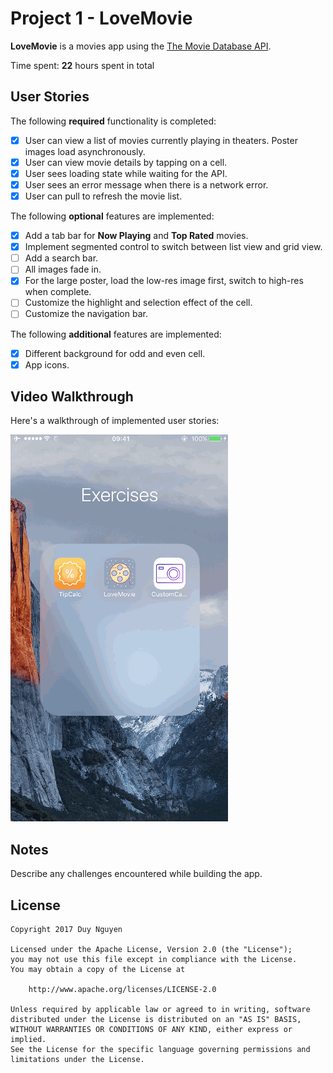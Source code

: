 # Project 1 - LoveMovie


**LoveMovie** is a movies app using the [The Movie Database API](http://docs.themoviedb.apiary.io/#).

Time spent: **22** hours spent in total

## User Stories

The following **required** functionality is completed:

- [x] User can view a list of movies currently playing in theaters. Poster images load asynchronously.
- [x] User can view movie details by tapping on a cell.
- [x] User sees loading state while waiting for the API.
- [x] User sees an error message when there is a network error.
- [x] User can pull to refresh the movie list.

The following **optional** features are implemented:

- [x] Add a tab bar for **Now Playing** and **Top Rated** movies.
- [x] Implement segmented control to switch between list view and grid view.
- [ ] Add a search bar.
- [ ] All images fade in.
- [x] For the large poster, load the low-res image first, switch to high-res when complete.
- [ ] Customize the highlight and selection effect of the cell.
- [ ] Customize the navigation bar.

The following **additional** features are implemented:

- [x] Different background for odd and even cell.
- [x] App icons.

## Video Walkthrough

Here's a walkthrough of implemented user stories:

<img src='https://github.com/ngthduy90/LoveMovie/blob/master/walkthrough.gif?raw=true' title='Walkthrough' width='' alt='Walkthrough' />

## Notes

Describe any challenges encountered while building the app.

## License

    Copyright 2017 Duy Nguyen

    Licensed under the Apache License, Version 2.0 (the "License");
    you may not use this file except in compliance with the License.
    You may obtain a copy of the License at

        http://www.apache.org/licenses/LICENSE-2.0

    Unless required by applicable law or agreed to in writing, software
    distributed under the License is distributed on an "AS IS" BASIS,
    WITHOUT WARRANTIES OR CONDITIONS OF ANY KIND, either express or implied.
    See the License for the specific language governing permissions and
    limitations under the License.
